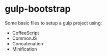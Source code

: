 gulp-bootstrap
==============

Some basic files to setup a gulp project using:

* CoffeeScript
* CommonJS
* Concatenation
* Minification
